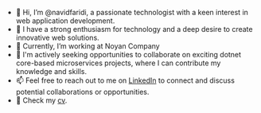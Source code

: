 - 👋 Hi, I’m @navidfaridi, a passionate technologist with a keen interest in web application development.
- 👀 I have a strong enthusiasm for technology and a deep desire to create innovative web solutions.
- 🌱 Currently, I’m working at Noyan Company
- 💞️ I'm actively seeking opportunities to collaborate on exciting dotnet core-based microservices projects, where I can contribute my knowledge and skills.
- 📫  Feel free to reach out to me on [LinkedIn](https://linkedin.com/in/navidfaridi) to connect and discuss potential collaborations or opportunities.
- 👀 Check my [cv](https://cv.navidfaridi.com).
<!---
navidfaridi/navidfaridi is a ✨ special ✨ repository because its `README.md` (this file) appears on your GitHub profile.
You can click the Preview link to take a look at your changes.
--->
